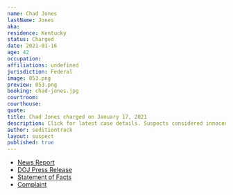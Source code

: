```yaml
---
name: Chad Jones
lastName: Jones
aka: 
residence: Kentucky
status: Charged
date: 2021-01-16
age: 42
occupation: 
affiliations: undefined
jurisdiction: Federal
image: 053.png
preview: 053.png
booking: chad-jones.jpg
courtroom: 
courthouse: 
quote: 
title: Chad Jones charged on January 17, 2021
description: Click for latest case details. Suspects considered innocent until proven guilty.
author: seditiontrack
layout: suspect
published: true
---
```

- [News Report](https://www.washingtonpost.com/local/legal-issues/chad-barrett-jones-arrest-ashley-babbitt/2021/01/17/c88eaa38-58e9-11eb-8bcf-3877871c819d_story)
- [DOJ Press Release](https://www.justice.gov/usao-dc/pr/kentucky-man-arrested-and-charged-federal-court-actions-us-capitol)
- [Statement of Facts](https://www.justice.gov/usao-dc/press-release/file/1355966/download)
- [Complaint](https://www.justice.gov/usao-dc/press-release/file/1355971/download)
